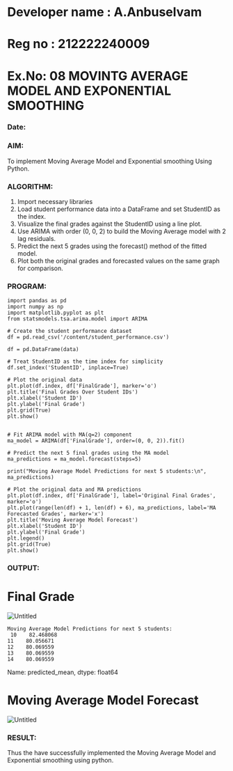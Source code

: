 # Developer name : A.Anbuselvam
# Reg no : 212222240009
# Ex.No: 08     MOVINTG AVERAGE MODEL AND EXPONENTIAL SMOOTHING
### Date: 


### AIM:
To implement Moving Average Model and Exponential smoothing Using Python.
### ALGORITHM:
1. Import necessary libraries
2.  Load student performance data into a DataFrame and set StudentID as the index.
3. Visualize the final grades against the StudentID using a line plot.
4.  Use ARIMA with order (0, 0, 2) to build the Moving Average model with 2 lag residuals.
5. Predict the next 5 grades using the forecast() method of the fitted model.
6. Plot both the original grades and forecasted values on the same graph for comparison.

### PROGRAM:
```
import pandas as pd
import numpy as np
import matplotlib.pyplot as plt
from statsmodels.tsa.arima.model import ARIMA

# Create the student performance dataset
df = pd.read_csv('/content/student_performance.csv')

df = pd.DataFrame(data)

# Treat StudentID as the time index for simplicity
df.set_index('StudentID', inplace=True)

# Plot the original data
plt.plot(df.index, df['FinalGrade'], marker='o')
plt.title('Final Grades Over Student IDs')
plt.xlabel('Student ID')
plt.ylabel('Final Grade')
plt.grid(True)
plt.show()


# Fit ARIMA model with MA(q=2) component
ma_model = ARIMA(df['FinalGrade'], order=(0, 0, 2)).fit()

# Predict the next 5 final grades using the MA model
ma_predictions = ma_model.forecast(steps=5)

print("Moving Average Model Predictions for next 5 students:\n", ma_predictions)

# Plot the original data and MA predictions
plt.plot(df.index, df['FinalGrade'], label='Original Final Grades', marker='o')
plt.plot(range(len(df) + 1, len(df) + 6), ma_predictions, label='MA Forecasted Grades', marker='x')
plt.title('Moving Average Model Forecast')
plt.xlabel('Student ID')
plt.ylabel('Final Grade')
plt.legend()
plt.grid(True)
plt.show()
```

### OUTPUT:

# Final Grade

![Untitled](https://github.com/user-attachments/assets/1a7d8270-1962-421e-bb02-24322642dadd)
```
Moving Average Model Predictions for next 5 students:
 10    82.468068
11    80.056671
12    80.069559
13    80.069559
14    80.069559
```
Name: predicted_mean, dtype: float64
# Moving Average Model Forecast
![Untitled](https://github.com/user-attachments/assets/90f949f1-6f0c-4867-b73f-f0ad8a701977)


### RESULT:
Thus the have successfully implemented the Moving Average Model and Exponential smoothing using python.
